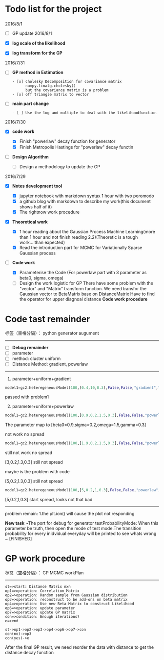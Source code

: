 # Todo list for the project
### 
2016/8/1
- [ ] GP update
2016/8/1
- [x] **log scale of the likelihood**
- [x] **log transform for the GP**


2016/7/31
- [ ] **GP method in Estimation**

      - [x] Cholesky Decomposition for covariance matrix
            numpy.linalg.cholesky()
            but the covariance matrix is a problem
      - [x] off triangle matrix to vector
- [ ] **main part change**

      - [ ] Use the log and multiple to deal with the likelihoodfunction

2016/7/30

- [x] **code work**

   - [x] Finish "powerlaw" decay function for generator
   - [x] Finish Metropolis Hastings for "powerlaw" decay functin
- [ ] **Design Algorithm**
   - [ ] Design a methodology to update the GP



2016/7/29

- [x] **Notes development tool**

    - [x] jupyter notebook with markdown syntax 1 hour with two poromodo
    - [x] a github blog with markdown to describe my work(this document shows half of it)  
    - [x] The rightnow work procedure
-  [x]  **Theoretical work** 

    - [x] 1 hour reading about the Gaussian Process Machine Learning(more than 1 hour and not finish reading 2.2)(Theoretic is a tough work....than expected)
    - [x] Read the introduction part for MCMC for Variationally Sparse Gaussian process
- [ ] **Code work**

    - [x] Parameterise the Code (For powerlaw part with 3 parameter as beta0, sigma, omega)
    - [ ] Design the work logistic for GP
    There have some problem with the "vector" and "Matrix" transform function.
    We need transfor the Gaussian vector to BetaMatrix base on DistanceMatrix
    Have to find the operator for upper diagnoal distance
**Code work procedure**
# Code tast remainder

标签（空格分隔）： python generator augument   

---

- [ ] **Debug remainder**
 - [ ] parameter
 - [ ] method: cluster uniform
 - [ ] Distance Method: gradient, powerlaw

---

 

 1. parameter+uniform+gradient
```python
model1=gc2.heteregeneousModel(100,[0.4,10,0.3],False,False,"gradient","uniform")
```
passed with problem1

 2. parameter+uniform+powerlaw
```python
model1=gc2.heteregeneousModel(100,[0.9,0.2,1.5,0.3],False,False,"powerlaw","uniform")
```
The parameter map to [beta0=0.9,sigma=0.2,omega=1.5,gamma=0.3]

not work
no spread

```python
model1=gc2.heteregeneousModel(100,[1.9,0.2,1.5,0.3],False,False,"powerlaw","uniform")
```
still not work
no spread

[3,0.2,1.3,0.3]
still not spread

maybe is the problem with code

[5,0.2,1.3,0.3]
still not spread


```python
model1=gc2.heteregeneousModel(100,[5,0.2,1,0.3],False,False,"powerlaw","uniform",True)
```
[5,0.2,1,0.3]
start spread, looks not that bad

---
problem remain:
1.the plt.ion() will cause the plot not responding


**New task**
~The port for debug for generator
testProbabilityMode: When this parameter be truth, then open the mode of test mode.The transition probability for every inidvidual everyday will be printed to see whats wrong
~
[FINISHED]
# GP work procedure

标签（空格分隔）： GP MCMC workPlan

---

```flow
st=>start: Distance Matrix nxn
op1=>operation: Correlation Matrix
op2=>operation: Random sample from Gaussian distribution
op3=>operation: reconstruct to be add-ons on beta matrix
op4=>operation: Use new Beta Matrix to construct Likelihood
op6=>operation: update parameter
op7=>operation: update GP matrix
con=>condition: Enough iterations?
e=>end

st->op1->op2->op3->op4->op6->op7->con
con(no)->op3
con(yes)->e
```
After the final GP result, we need reorder the data with distance to get the distance decay function

